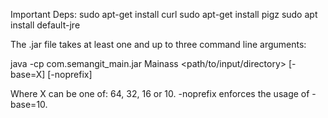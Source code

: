 Important Deps:
sudo apt-get install curl
sudo apt-get install pigz
sudo apt install default-jre

The .jar file takes at least one and up to three command line arguments:

java -cp com.semangit_main.jar Mainass <path/to/input/directory> [-base=X] [-noprefix]

Where X can be one of: 64, 32, 16 or 10. -noprefix enforces the usage of -base=10.
